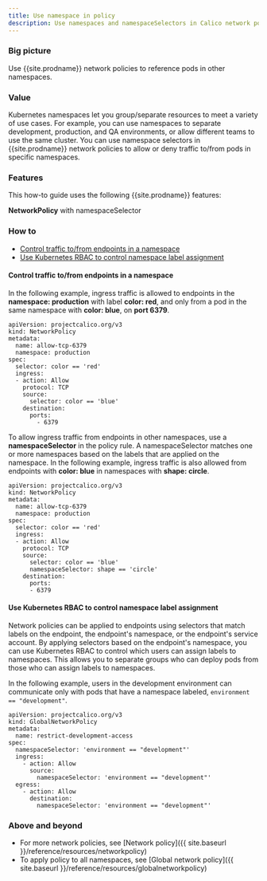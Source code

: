 ```yaml
---
title: Use namespace in policy
description: Use namespaces and namespaceSelectors in Calico network policy to group or separate resources. Use network policies to allow or deny traffic to/from pods that belong to specific namespaces.
---
```


### Big picture

Use {{site.prodname}} network policies to reference pods in other namespaces.

### Value

Kubernetes namespaces let you group/separate resources to meet a variety of use cases. For example, you can use namespaces to separate development, production, and QA environments, or allow different teams to use the same cluster. You can use namespace selectors in {{site.prodname}} network policies to allow or deny traffic to/from pods in specific namespaces.

### Features

This how-to guide uses the following {{site.prodname}} features:

**NetworkPolicy** with namespaceSelector

### How to

- [Control traffic to/from endpoints in a namespace](#control-traffic-tofrom-endpoints-in-a-namespace)
- [Use Kubernetes RBAC to control namespace label assignment](#use-kubernetes-rbac-to-control-namespace-label-assignment)

#### Control traffic to/from endpoints in a namespace

In the following example, ingress traffic is allowed to endpoints in the **namespace: production** with label **color: red**, and only from a pod in the same namespace with **color: blue**, on **port 6379**.

```
apiVersion: projectcalico.org/v3
kind: NetworkPolicy
metadata:
  name: allow-tcp-6379
  namespace: production
spec:
  selector: color == 'red'
  ingress:
  - action: Allow
    protocol: TCP
    source:
      selector: color == 'blue'
    destination:
      ports:
        - 6379
```
To allow ingress traffic from endpoints in other namespaces, use a **namespaceSelector** in the policy rule. A namespaceSelector matches one or more namespaces based on the labels that are applied on the namespace. In the following example, ingress traffic is also allowed from endpoints with **color: blue** in namespaces with **shape: circle**.

```
apiVersion: projectcalico.org/v3
kind: NetworkPolicy
metadata:
  name: allow-tcp-6379
  namespace: production
spec:
  selector: color == 'red'
  ingress:
  - action: Allow
    protocol: TCP
    source:
      selector: color == 'blue'
      namespaceSelector: shape == 'circle'
    destination:
      ports:
      - 6379
```

#### Use Kubernetes RBAC to control namespace label assignment

Network policies can be applied to endpoints using selectors that match labels on the endpoint, the endpoint's namespace, or the endpoint's service account. By applying selectors based on the endpoint's namespace, you can use Kubernetes RBAC to control which users can assign labels to namespaces. This allows you to separate groups who can deploy pods from those who can assign labels to namespaces.

In the following example, users in the development environment can communicate only with pods that have a namespace labeled, `environment == "development"`.

```
apiVersion: projectcalico.org/v3
kind: GlobalNetworkPolicy
metadata:
  name: restrict-development-access
spec:
  namespaceSelector: 'environment == "development"'
  ingress:
    - action: Allow
      source:
        namespaceSelector: 'environment == "development"'
  egress:
    - action: Allow
      destination:
        namespaceSelector: 'environment == "development"'
```

### Above and beyond

- For more network policies, see [Network policy]({{ site.baseurl }}/reference/resources/networkpolicy)
- To apply policy to all namespaces, see [Global network policy]({{ site.baseurl }}/reference/resources/globalnetworkpolicy)
